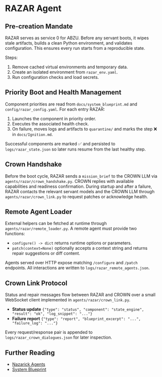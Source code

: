 # RAZAR Agent

## Pre-creation Mandate

RAZAR serves as service 0 for ABZU. Before any servant boots, it wipes stale artifacts, builds a clean Python environment, and validates configuration. This ensures every run starts from a reproducible state.

Steps:
1. Remove cached virtual environments and temporary data.
2. Create an isolated environment from `razar_env.yaml`.
3. Run configuration checks and load secrets.

## Priority Boot and Health Management

Component priorities are read from `docs/system_blueprint.md` and `config/razar_config.yaml`. For each entry RAZAR:

1. Launches the component in priority order.
2. Executes the associated health check.
3. On failure, moves logs and artifacts to `quarantine/` and marks the step ❌ in `docs/Ignition.md`.

Successful components are marked ✅ and persisted to `logs/razar_state.json` so later runs resume from the last healthy step.

## Crown Handshake

Before the boot cycle, RAZAR sends a `mission_brief` to the CROWN LLM via `agents/razar/crown_handshake.py`. CROWN replies with available capabilities and readiness confirmation. During startup and after a failure, RAZAR contacts the relevant servant models and the CROWN LLM through `agents/razar/crown_link.py` to request patches or acknowledge health.

## Remote Agent Loader

External helpers can be fetched at runtime through
`agents/razar/remote_loader.py`.  A remote agent must provide two functions:

- `configure() -> dict` returns runtime options or parameters.
- `patch(context=None)` optionally accepts a context string and returns repair
  suggestions or diff content.

Agents served over HTTP expose matching `/configure` and `/patch` endpoints.
All interactions are written to `logs/razar_remote_agents.json`.

## Crown Link Protocol

Status and repair messages flow between RAZAR and CROWN over a small WebSocket
client implemented in `agents/razar/crown_link.py`.

- **Status update**
  `{"type": "status", "component": "state_engine", "result": "ok", "log_snippet": "..."}`
- **Failure report**
  `{"type": "report", "blueprint_excerpt": "...", "failure_log": "..."}`

Every request/response pair is appended to
`logs/razar_crown_dialogues.json` for later inspection.

## Further Reading

- [Nazarick Agents](nazarick_agents.md)
- [System Blueprint](system_blueprint.md)
